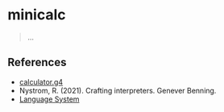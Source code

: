 # minicalc

> ...

## References

- [calculator.g4](https://github.com/antlr/grammars-v4/blob/master/calculator/calculator.g4)
- Nystrom, R. (2021). Crafting interpreters. Genever Benning.
- [Language System](https://righteous-guardian-68f.notion.site/Language-System-4991bd72bdfc4624a3ca34c6bc0bbd7a?source=copy_link)
